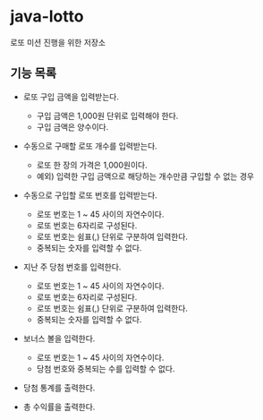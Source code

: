 # java-lotto
로또 미션 진행을 위한 저장소

## 기능 목록

* 로또 구입 금액을 입력받는다.
    * 구입 금액은 1,000원 단위로 입력해야 한다.
    * 구입 금액은 양수이다.

* 수동으로 구매할 로또 개수를 입력받는다.
    * 로또 한 장의 가격은 1,000원이다.
    * 예외) 입력한 구입 금액으로 해당하는 개수만큼 구입할 수 없는 경우

* 수동으로 구입할 로또 번호를 입력받는다.
    * 로또 번호는 1 ~ 45 사이의 자연수이다.
    * 로또 번호는 6자리로 구성된다.
    * 로또 번호는 쉼표(,) 단위로 구분하여 입력한다.
    * 중복되는 숫자를 입력할 수 없다.

* 지난 주 당첨 번호를 입력한다.
    * 로또 번호는 1 ~ 45 사이의 자연수이다.
    * 로또 번호는 6자리로 구성된다.
    * 로또 번호는 쉼표(,) 단위로 구분하여 입력한다.
    * 중복되는 숫자를 입력할 수 없다.

* 보너스 볼을 입력한다.
    * 로또 번호는 1 ~ 45 사이의 자연수이다.
    * 당첨 번호와 중복되는 수를 입력할 수 없다.
       
* 당첨 통계를 출력한다.

* 총 수익률을 출력한다.